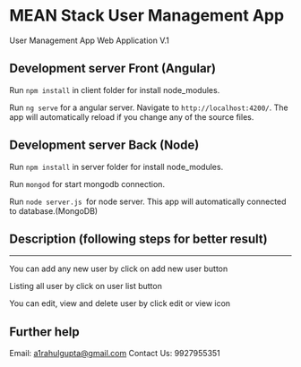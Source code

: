 
# MEAN Stack User Management App

User Management App Web Application V.1

## Development server Front (Angular)

Run `npm install` in client folder for install node_modules.

Run `ng serve` for a angular server. Navigate to `http://localhost:4200/`. The app will automatically reload if you change any of the source files.

## Development server Back (Node)

Run `npm install` in server folder for install node_modules.

Run `mongod` for start mongodb connection.

Run `node server.js `for  node server. This app will automatically connected to database.(MongoDB)


## Description (following steps for better result)

----------------------------------------------------------------------------------


You can add any new user by click on add new user button 

Listing all user by click on user list button

You can edit, view and delete user by click edit or view icon


## Further help

Email: a1rahulgupta@gmail.com
Contact Us: 9927955351
